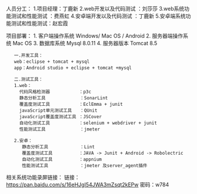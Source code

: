 人员分工：
       1.项目经理：丁鹿新
       2.web开发以及代码测试       ：刘莎莎
       3.web系统功能测试和性能测试  ：费燕虹
       4.安卓端开发以及代码测试     ：丁鹿新
       5.安卓端系统功能测试和性能测试：赵宏霞
  
  
  
  
  
项目部署：
       1. 客户端操作系统  Windows/ Mac OS / Android
       2. 服务器端操作系统 Mac OS
       3. 数据库系统 Mysql 8.0.11
       4. 服务器版本 Tomcat 8.5

       
       一.开发工具：
       web：eclipse + tomcat + mysql
       app：Android studio + eclipse + tomcat +mysql
        
       二.测试工具：
       1.web：
         代码风格检测器           ：p3c
         静态分析工具             ：SonarLint
         覆盖度测试工具           ：EclEmma + junit
         javaScript单元测试工具   ：QUnit
         javaScript覆盖度测试工具 ：JSCover
         自动化测试工具           ：selenium + webdriver + junit
         性能测试工具             ：jmeter
         
       2.安卓：
          静态分析工具            ：Lint
          覆盖度测试工具          ：JAVA -> Junit + Android -> Robolectric
          自动化测试工具          ：appnium
          性能测试工具            ：jmeter 及server_agent插件
          
          
          
相关系统功能录屏链接：
                 链接：https://pan.baidu.com/s/16eHJgI54JWA3mZsqt2kEPw 密码：w784
                 
          
          
         
